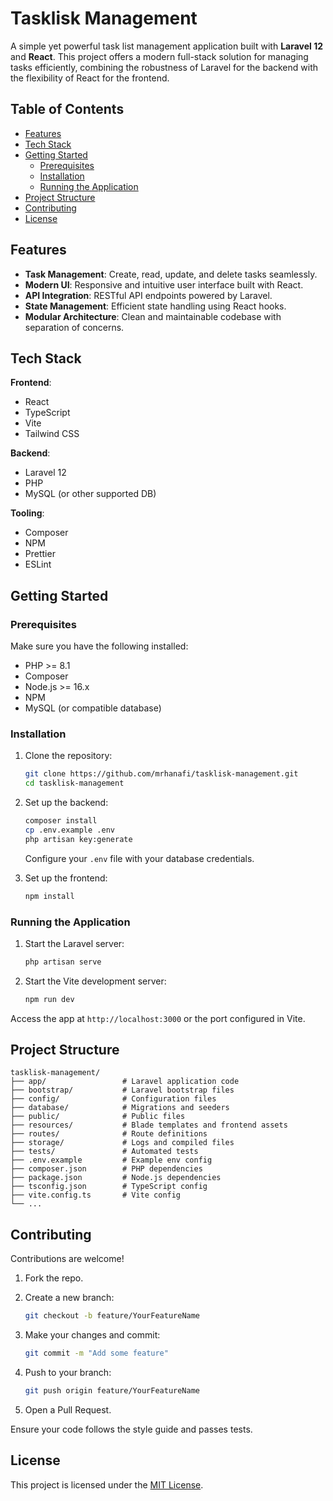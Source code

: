 # Tasklisk Management

A simple yet powerful task list management application built with **Laravel 12** and **React**. This project offers a modern full-stack solution for managing tasks efficiently, combining the robustness of Laravel for the backend with the flexibility of React for the frontend.

## Table of Contents

- [Features](#features)
- [Tech Stack](#tech-stack)
- [Getting Started](#getting-started)
  - [Prerequisites](#prerequisites)
  - [Installation](#installation)
  - [Running the Application](#running-the-application)
- [Project Structure](#project-structure)
- [Contributing](#contributing)
- [License](#license)

## Features

- **Task Management**: Create, read, update, and delete tasks seamlessly.
- **Modern UI**: Responsive and intuitive user interface built with React.
- **API Integration**: RESTful API endpoints powered by Laravel.
- **State Management**: Efficient state handling using React hooks.
- **Modular Architecture**: Clean and maintainable codebase with separation of concerns.

## Tech Stack

**Frontend**:
- React
- TypeScript
- Vite
- Tailwind CSS

**Backend**:
- Laravel 12
- PHP
- MySQL (or other supported DB)

**Tooling**:
- Composer
- NPM
- Prettier
- ESLint

## Getting Started

### Prerequisites

Make sure you have the following installed:

- PHP >= 8.1
- Composer
- Node.js >= 16.x
- NPM
- MySQL (or compatible database)

### Installation

1. Clone the repository:

   ```bash
   git clone https://github.com/mrhanafi/tasklisk-management.git
   cd tasklisk-management
   ```

2. Set up the backend:

   ```bash
   composer install
   cp .env.example .env
   php artisan key:generate
   ```

   Configure your `.env` file with your database credentials.

3. Set up the frontend:

   ```bash
   npm install
   ```

### Running the Application

1. Start the Laravel server:

   ```bash
   php artisan serve
   ```

2. Start the Vite development server:

   ```bash
   npm run dev
   ```

Access the app at `http://localhost:3000` or the port configured in Vite.

## Project Structure

```
tasklisk-management/
├── app/                 # Laravel application code
├── bootstrap/           # Laravel bootstrap files
├── config/              # Configuration files
├── database/            # Migrations and seeders
├── public/              # Public files
├── resources/           # Blade templates and frontend assets
├── routes/              # Route definitions
├── storage/             # Logs and compiled files
├── tests/               # Automated tests
├── .env.example         # Example env config
├── composer.json        # PHP dependencies
├── package.json         # Node.js dependencies
├── tsconfig.json        # TypeScript config
├── vite.config.ts       # Vite config
└── ...
```

## Contributing

Contributions are welcome!

1. Fork the repo.
2. Create a new branch:

   ```bash
   git checkout -b feature/YourFeatureName
   ```

3. Make your changes and commit:

   ```bash
   git commit -m "Add some feature"
   ```

4. Push to your branch:

   ```bash
   git push origin feature/YourFeatureName
   ```

5. Open a Pull Request.

Ensure your code follows the style guide and passes tests.

## License

This project is licensed under the [MIT License](LICENSE).
